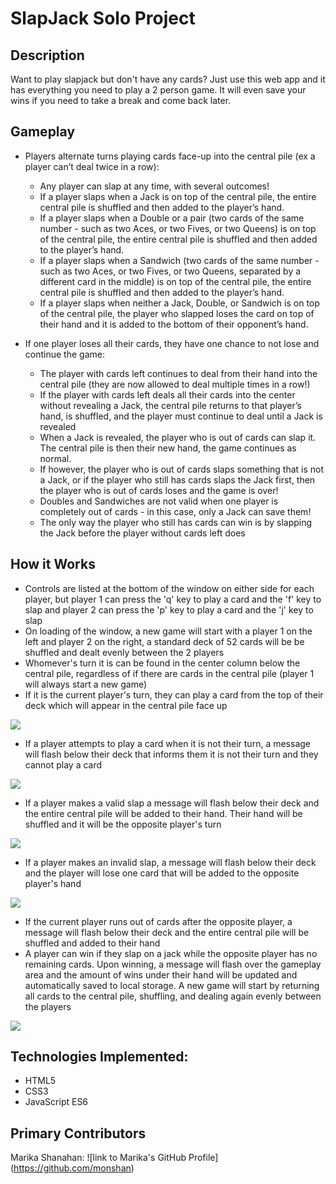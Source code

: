 # SlapJack Solo Project
## Description

Want to play slapjack but don't have any cards? Just use this web app and it has everything you need to play a 2 person game. It will even save your wins if you need to take a break and come back later.

## Gameplay

- Players alternate turns playing cards face-up into the central pile (ex a player can’t deal twice in a row):
    - Any player can slap at any time, with several outcomes!
    - If a player slaps when a Jack is on top of the central pile, the entire central pile is shuffled and then added to the player’s hand.
    - If a player slaps when a Double or a pair (two cards of the same number - such as two Aces, or two Fives, or two Queens) is on top of the central pile, the entire central pile is shuffled and then added to the player’s hand.
    - If a player slaps when a Sandwich (two cards of the same number - such as two Aces, or two Fives, or two Queens, separated by a different card in the middle) is on top of the central pile, the entire central pile is shuffled and then added to the player’s hand.
    - If a player slaps when neither a Jack, Double, or Sandwich is on top of the central pile, the player who slapped loses the card on top of their hand and it is added to the bottom of their opponent’s hand.


- If one player loses all their cards, they have one chance to not lose and continue the game:
    - The player with cards left continues to deal from their hand into the central pile (they are now allowed to deal multiple times in a row!)
    - If the player with cards left deals all their cards into the center without revealing a Jack, the central pile returns to that player’s hand, is shuffled, and the player must continue to deal until a Jack is revealed
    - When a Jack is revealed, the player who is out of cards can slap it. The central pile is then their new hand, the game continues as normal.
    - If however, the player who is out of cards slaps something that is not a Jack, or if the player who still has cards slaps the Jack first, then the player who is out of cards loses and the game is over!
    - Doubles and Sandwiches are not valid when one player is completely out of cards - in this case, only a Jack can save them!
    - The only way the player who still has cards can win is by slapping the Jack before the player without cards left does

## How it Works


- Controls are listed at the bottom of the window on either side for each player, but player 1 can press the 'q' key to play a card and the 'f' key to slap and player 2 can press the 'p' key to play a card and the 'j' key to slap
- On loading of the window, a new game will start with a player 1 on the left and player 2 on the right, a standard deck of 52 cards will be be shuffled and dealt evenly between the 2 players
- Whomever's turn it is can be found in the center column below the central pile, regardless of if there are cards in the central pile (player 1 will always start a new game)
- If it is the current player's turn, they can play a card from the top of their deck which will appear in the central pile face up

![](https://media.giphy.com/media/CPO7B5GhQcwpJa10hz/giphy.gif)
- If a player attempts to play a card when it is not their turn, a message will flash below their deck that informs them it is not their turn and they cannot play a card

![](https://media.giphy.com/media/sHV8Jlnu2bMCZ9ZhhD/giphy.gif)
- If a player makes a valid slap a message will flash below their deck and the entire central pile will be added to their hand. Their hand will be shuffled and it will be the opposite player's turn

![](https://media.giphy.com/media/4dLb9bDCTWKQq7L0Ns/giphy.gif)
- If a player makes an invalid slap, a message will flash below their deck and the player will lose one card that will be added to the opposite player's hand

![](https://media.giphy.com/media/rsE8VVatV6X2ENCMvf/giphy.gif)
- If the current player runs out of cards after the opposite player, a message will flash below their deck and the entire central pile will be shuffled and added to their hand
- A player can win if they slap on a jack while the opposite player has no remaining cards. Upon winning, a message will flash over the gameplay area and the amount of wins under their hand will be updated and automatically saved to local storage. A new game will start by returning all cards to the central pile, shuffling, and dealing again evenly between the players

![](https://media.giphy.com/media/hubDPhmxNV0R5oMpoY/giphy.gif)

## Technologies Implemented:

- HTML5
- CSS3
- JavaScript ES6

## Primary Contributors

Marika Shanahan: ![link to Marika's GitHub Profile] (https://github.com/monshan)
